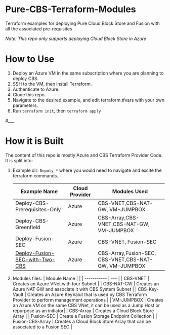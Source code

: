 # Pure-CBS-Terraform-Modules

Terraform examples for deploying Pure Cloud Block Store and Fusion with all the associated pre-requisites

_Note: This repo only supports deploying Cloud Block Store in Azure_

# How to Use

1. Deploy an Azure VM in the same subscription where you are planning to deploy CBS.
2. SSH to the VM, then install Terraform.
3. Authenticate to Azure.
4. Clone this repo.
5. Navigate to the desired example, and edit terraform.tfvars with your own parameters.
6. Run `terraform init`, then `terraform apply`

#\_\_\_

# How it is Built

The content of this repo is mostly Azure and CBS Terraform Provider Code. It is split into:

1. Example dir: `Depoly-*` where you would need to navigate and excite the terraform commands.

   | Example Name                  | Cloud Provider | Modules Used                              |
   | ----------------------------- | -------------- | ----------------------------------------- |
   | Deploy-CBS-Prerequisites-Only | Azure          | CBS-VNET,CBS-NAT-GW, VM-JUMPBOX           |
   | Deploy-CBS-Greenfield         | Azure          | CBS-Array,CBS-VNET,CBS-NAT-GW, VM-JUMPBOX |
   | Deploy-Fusion-SEC             | Azure          | CBS-VNET, Fusion-SEC                                      |
   | [Deploy-Fusion-SEC-with-Two-CBS ](Pure-CBS-Terraform-Modules/Deploy-Fusion-with-Two-CBS)        | Azure          | CBS-Array,Fusion-SEC, CBS-VNET,CBS-NAT-GW, VM-JUMPBOX |

2. Modules files:
   | Module Name | |
   | ----------- | --- |
   | CBS-VNET | Creates an Azure VNet with four Subnet |
   | CBS-NAT-GW | Creates an Azure NAT GW and associate it with CBS System Subnet |
   | CBS-Key-Vault | Creates an Azure KeyValut that is used by CBS Terraform Provider to perform management operations |
   | VM-JUMPBOX | Creates an Azure VM on the same CBS VNet, it can be used as a Jump Host or repurpose as an initiator|
   | CBS-Array | Creates a Cloud Block Store Array |
   | Fusion-SEC | Create a Fusion Storage Endpoint Collection |
   | Fusion-CBS-Array | Creates a Cloud Block Store Array that can be associated to a Fusion SEC |
